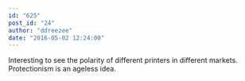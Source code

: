 ```yaml
---
id: "625"
post_id: "24"
author: "ddreezee"
date: "2016-05-02 12:24:00"
---
```

Interesting to see the polarity of different printers in different markets. Protectionism is an ageless idea.
